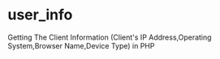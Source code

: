 # user_info
Getting The Client Information (Client's IP Address,Operating System,Browser Name,Device Type) in PHP 
